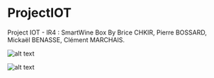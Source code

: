 # ProjectIOT
Project IOT - IR4 : SmartWine Box 
By Brice CHKIR, Pierre BOSSARD, Mickaël BENASSE, Clément MARCHAIS. 


![alt text](https://github.com/clemeMnt/ProjectIOT/smartwinebox.jpg?raw=true)

![alt text](https://github.com/clemeMnt/ProjectIOT/DashBoard.png?raw=true)
